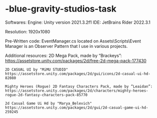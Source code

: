 # -blue-gravity-studios-task


Softwares:
	Engine: Unity version 2021.3.2f1
	IDE: JetBrains Rider 2022.3.1


Resolution:
	1920x1080

Pre-Written code:
	EventManager.cs located on Assets\Scripts\Event Manager  is an Observer Pattern that I use in various projects.


Additional resources:
	2D Mega Pack, made by “Brackeys”: 
	https://assetstore.unity.com/packages/2d/free-2d-mega-pack-177430
	
	2D CASUAL UI by "MiMU STUDIO"
	https://assetstore.unity.com/packages/2d/gui/icons/2d-casual-ui-hd-82080
	
	Mighty Heroes (Rogue) 2D Fantasy Characters Pack, made by ”Leaidan”:
	https://assetstore.unity.com/packages/2d/characters/mighty-heroes-rogue-2d-fantasy-characters-pack-85770
	
	2d Casual Game Ui Hd by "Marya_Belevich"	
	https://assetstore.unity.com/packages/2d/gui/2d-casual-game-ui-hd-259245

